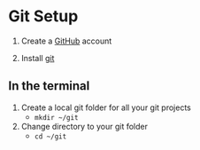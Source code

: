 # Git Setup

1. Create a [GitHub]([https://github.com/](https://github.com/)) account

2. Install [git](https://coolestguidesontheplanet.com/install-git-macos/)

## In the terminal

1. Create a local git folder for all your git projects
	- `mkdir ~/git`
1. Change directory to your git folder
	- `cd ~/git`
<!--stackedit_data:
eyJoaXN0b3J5IjpbLTg2NzkyMzU3NiwxODYyMzgxOTQ2XX0=
-->